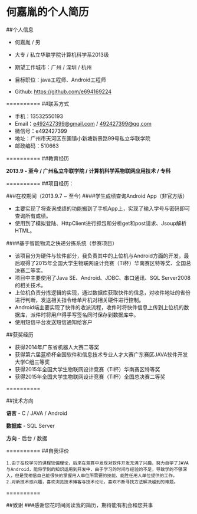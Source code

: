 # 何嘉胤的个人简历

##个人信息

 * 何嘉胤 / 男
 * 大专 / 私立华联学院计算机科学系2013级
 * 期望工作城市：广州 / 深圳 / 杭州
 * 目标职位：java工程师、Android工程师
 
 * Github: https://github.com/e694169224 
 
==========
##联系方式

 * 手机：13532550193
 * Email：e492427399@gmail.com / 492427399@qq.com
 * 微信号：e492427399
 * 地址：广州市天河区东圃镇小新塘新景路99号私立华联学院
 * 邮政编码：510663  
 
 ==========
##教育经历

  __2013.9 - 至今 / 广州私立华联学院 / 计算机科学系物联网应用技术 / 专科__
  
  ==========
##项目经历：

###在校期间（2013.9.7 ~ 至今)
####学生成绩查询Android App（非官方版）
*	主要实现了将查询成绩的功能搬到了手机App上，实现了输入学号与密码即可查询所有成绩。
*	使用到了模拟登陆、HttpClient进行抓包和分析get和post请求、Jsoup解析HTML。

####基于智能物流之快递分拣系统（参赛项目）
* 	该项目分为硬件与软件部分，我负责其中的上位机与Android方面的开发，最后取得了2015年全国大学生物联网设计竞赛（Ti杯）华南赛区特等奖、全国总决赛二等奖。
*	项目中主要使用了Java SE、Android、JDBC、串口通讯、SQL Server2008的相关技术。
*	上位机负责分拣逻辑的实现，通过数据库获取快件的信息，对收件地址的省份进行判断，发送相关指令给单片机对相关硬件进行控制。
*	Android端主要实现了快件的收派流程，收件时将快件信息上传到上位机的数据库，派件时将用户得手写签名同时保存到数据库中。
*	使用短信平台发送短信通知给客户

##获奖经历

 * 获得2014年广东省机器人大赛二等奖
 * 获得第六届蓝桥杯全国软件和信息技术专业人才大赛广东赛区JAVA软件开发大学C组三等奖
 * 获得2015年全国大学生物联网设计竞赛（Ti杯）华南赛区特等奖
 * 获得2015年全国大学生物联网设计竞赛（Ti杯）全国总决赛二等奖
 
 ==========


##技术方向

 __语言__ - C / JAVA / Android
 
 __数据库__ - SQL Server
				
 __方向__ - 后台 / 数据

==========
##自我评价

	1.由于在校学习的课程较偏理论，后来在竞赛中发现对软件开发充满了兴趣，努力自学了JAVA与Android，能将学到的知识运用到开发中，由于学习的时间与经验的不足，导致学的不够深入，但是我相信自己能很快的掌握用人单位所需要的技能、能胜任用人单位提供的工作。
	2.对新技术感兴趣，喜欢浏览技术博客与技术论坛，喜欢不断寻找方法解决越到的难题。
==========

##致谢
###感谢您花时间阅读我的简历，期待能有机会和您共事

